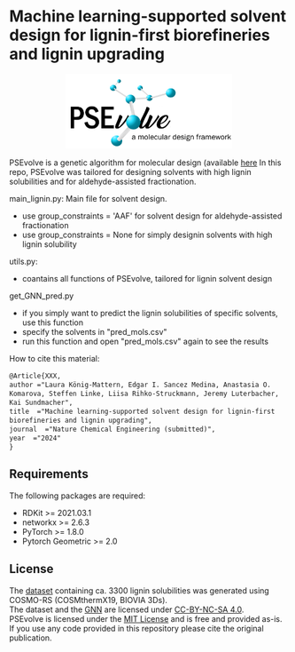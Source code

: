 # Machine learning-supported solvent design for lignin-first biorefineries and lignin upgrading

<p align="center">
<img src="https://github.com/koenigmattern/PSEvolve_lignin_solvents/blob/main/auxil/PSEvolve_logo.png" width="300">
</p>

PSEvolve is a genetic algorithm for molecular design (available [here](https://github.com/koenigmattern/PSEvolve) In this repo, PSEvolve was tailored for designing
solvents with high lignin solubilities and for aldehyde-assisted fractionation.

main_lignin.py: Main file for solvent design. 
- use group_constraints = 'AAF' for solvent design for aldehyde-assisted fractionation
- use group_constraints = None for simply designin solvents with high lignin solubility

utils.py:
- coantains all functions of PSEvolve, tailored for lignin solvent design

get_GNN_pred.py
- if you simply want to predict the lignin solubilities of specific solvents, use this function
- specify the solvents in "pred_mols.csv"
- run this function and open "pred_mols.csv" again to see the results


How to cite this material:

```
@Article{XXX,
author ="Laura König-Mattern, Edgar I. Sancez Medina, Anastasia O. Komarova, Steffen Linke, Liisa Rihko-Struckmann, Jeremy Luterbacher, Kai Sundmacher",
title  ="Machine learning-supported solvent design for lignin-first biorefineries and lignin upgrading",
journal  ="Nature Chemical Engineering (submitted)",
year  ="2024"
}
```

## Requirements

The following packages are required:

- RDKit >= 2021.03.1
- networkx >= 2.6.3
- PyTorch >= 1.8.0
- Pytorch Geometric >= 2.0


## License 
The [dataset](Trained_GNN_LC/data/butina_L.csv) containing ca. 3300 lignin solubilities was generated using COSMO-RS (COSMthermX19, BIOVIA 3Ds). <br />
The dataset and the [GNN](Trained_GNN_LC) are licensed under [CC-BY-NC-SA 4.0](Trained_GNN_LC/LICENSE). <br />
PSEvolve is licensed under the [MIT License](LICENSE) and is free and provided as-is. <br />
If you use any code provided in this repository please cite the original publication.